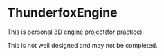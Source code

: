 # ThunderfoxEngine
This is personal 3D engine project(for practice).

This is not well designed and may not be completed.
